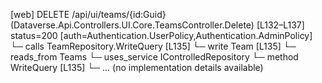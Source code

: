 [web] DELETE /api/ui/teams/{id:Guid}  (Dataverse.Api.Controllers.UI.Core.TeamsController.Delete)  [L132–L137] status=200 [auth=Authentication.UserPolicy,Authentication.AdminPolicy]
  └─ calls TeamRepository.WriteQuery [L135]
  └─ write Team [L135]
    └─ reads_from Teams
  └─ uses_service IControlledRepository<Team>
    └─ method WriteQuery [L135]
      └─ ... (no implementation details available)

